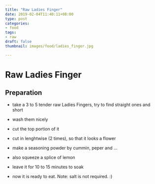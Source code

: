 ```yaml
---
title: "Raw Ladies Finger"
date: 2019-02-04T11:40:11+08:00
type: post
categories:
- food
tags:
- raw
draft: false
thumbnail: images/food/ladies_finger.jpg

---
```


# Raw Ladies Finger

## Preparation

* take a 3 to 5 tender raw Ladies Fingers, try to find straight ones and short

* wash them nicely

* cut the top portion of it

* cut in lenghtwise (2 times), so that it looks a flower

* make a seasoning powder by cummin, peper and ...

* also squeeze a splice of lemon 

* leave it for 10 to 15 minutes to soak

* now it is ready to eat. Note: salt is not required. :)



